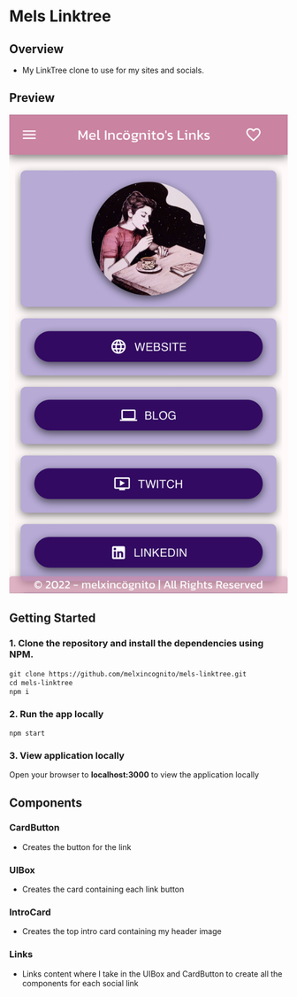 # Mels Linktree

## Overview

<ul>
<li> My LinkTree clone to use for my sites and socials. </li>
</ul>

## Preview

![Preview of Mel's linktree clone](./public/mels-linktree.jpg?raw=true)

## Getting Started

### 1. Clone the repository and install the dependencies using NPM.

```
git clone https://github.com/melxincognito/mels-linktree.git
cd mels-linktree
npm i
```

### 2. Run the app locally

```
npm start
```

### 3. View application locally

Open your browser to <b>localhost:3000</b> to view the application locally

## Components

<h3>CardButton </h3>

<ul>
<li>Creates the button for the link</li>
</ul>

<h3>UIBox </h3>

<ul>
<li>Creates the card containing each link button</li>
</ul>

<h3>IntroCard </h3>

<ul>
<li>Creates the top intro card containing my header image</li>
</ul>

<h3> Links</h3>

<ul>
<li>Links content where I take in the UIBox and CardButton to create all the
components for each social link </li>
</ul>
